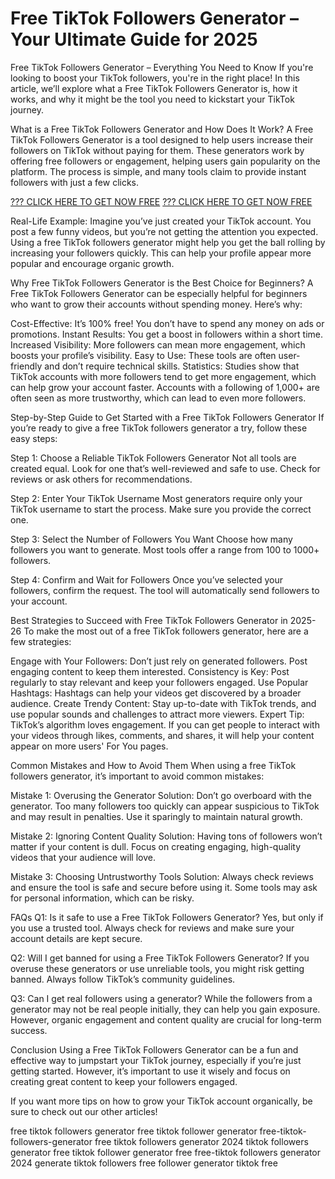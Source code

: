 # Free TikTok Followers Generator – Your Ultimate Guide for 2025

Free TikTok Followers Generator – Everything You Need to Know
If you're looking to boost your TikTok followers, you're in the right place! In this article, we’ll explore what a Free TikTok Followers Generator is, how it works, and why it might be the tool you need to kickstart your TikTok journey.

What is a Free TikTok Followers Generator and How Does It Work?
A Free TikTok Followers Generator is a tool designed to help users increase their followers on TikTok without paying for them. These generators work by offering free followers or engagement, helping users gain popularity on the platform. The process is simple, and many tools claim to provide instant followers with just a few clicks.

[??? CLICK HERE TO GET NOW FREE](https://ecomadboosters.xyz/%20free%20tiktok%20followers%20generator/)
[??? CLICK HERE TO GET NOW FREE](https://ecomadboosters.xyz/%20free%20tiktok%20followers%20generator/)

Real-Life Example:
Imagine you’ve just created your TikTok account. You post a few funny videos, but you’re not getting the attention you expected. Using a free TikTok followers generator might help you get the ball rolling by increasing your followers quickly. This can help your profile appear more popular and encourage organic growth.

Why Free TikTok Followers Generator is the Best Choice for Beginners?
A Free TikTok Followers Generator can be especially helpful for beginners who want to grow their accounts without spending money. Here’s why:

Cost-Effective: It’s 100% free! You don’t have to spend any money on ads or promotions.
Instant Results: You get a boost in followers within a short time.
Increased Visibility: More followers can mean more engagement, which boosts your profile’s visibility.
Easy to Use: These tools are often user-friendly and don’t require technical skills.
Statistics:
Studies show that TikTok accounts with more followers tend to get more engagement, which can help grow your account faster. Accounts with a following of 1,000+ are often seen as more trustworthy, which can lead to even more followers.

Step-by-Step Guide to Get Started with a Free TikTok Followers Generator
If you’re ready to give a free TikTok followers generator a try, follow these easy steps:

Step 1: Choose a Reliable TikTok Followers Generator
Not all tools are created equal. Look for one that’s well-reviewed and safe to use. Check for reviews or ask others for recommendations.

Step 2: Enter Your TikTok Username
Most generators require only your TikTok username to start the process. Make sure you provide the correct one.

Step 3: Select the Number of Followers You Want
Choose how many followers you want to generate. Most tools offer a range from 100 to 1000+ followers.

Step 4: Confirm and Wait for Followers
Once you’ve selected your followers, confirm the request. The tool will automatically send followers to your account.

Best Strategies to Succeed with Free TikTok Followers Generator in 2025-26
To make the most out of a free TikTok followers generator, here are a few strategies:

Engage with Your Followers: Don’t just rely on generated followers. Post engaging content to keep them interested.
Consistency is Key: Post regularly to stay relevant and keep your followers engaged.
Use Popular Hashtags: Hashtags can help your videos get discovered by a broader audience.
Create Trendy Content: Stay up-to-date with TikTok trends, and use popular sounds and challenges to attract more viewers.
Expert Tip:
TikTok’s algorithm loves engagement. If you can get people to interact with your videos through likes, comments, and shares, it will help your content appear on more users' For You pages.

Common Mistakes and How to Avoid Them
When using a free TikTok followers generator, it’s important to avoid common mistakes:

Mistake 1: Overusing the Generator
Solution: Don’t go overboard with the generator. Too many followers too quickly can appear suspicious to TikTok and may result in penalties. Use it sparingly to maintain natural growth.

Mistake 2: Ignoring Content Quality
Solution: Having tons of followers won’t matter if your content is dull. Focus on creating engaging, high-quality videos that your audience will love.

Mistake 3: Choosing Untrustworthy Tools
Solution: Always check reviews and ensure the tool is safe and secure before using it. Some tools may ask for personal information, which can be risky.

FAQs
Q1: Is it safe to use a Free TikTok Followers Generator?
Yes, but only if you use a trusted tool. Always check for reviews and make sure your account details are kept secure.

Q2: Will I get banned for using a Free TikTok Followers Generator?
If you overuse these generators or use unreliable tools, you might risk getting banned. Always follow TikTok’s community guidelines.

Q3: Can I get real followers using a generator?
While the followers from a generator may not be real people initially, they can help you gain exposure. However, organic engagement and content quality are crucial for long-term success.

Conclusion
Using a Free TikTok Followers Generator can be a fun and effective way to jumpstart your TikTok journey, especially if you’re just getting started. However, it’s important to use it wisely and focus on creating great content to keep your followers engaged.

If you want more tips on how to grow your TikTok account organically, be sure to check out our other articles!




free tiktok followers generator
free tiktok follower generator
free-tiktok-followers-generator
free tiktok followers generator 2024
tiktok followers generator free
tiktok follower generator free
free-tiktok followers generator 2024
generate tiktok followers free
follower generator tiktok free

